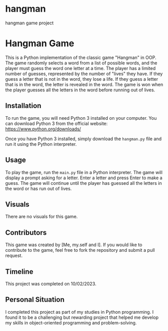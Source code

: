 # hangman
hangman game project
# Hangman Game

This is a Python implementation of the classic game "Hangman" in OOP. The game randomly selects a word from a list of possible words, and the player must guess the word one letter at a time. The player has a limited number of guesses, represented by the number of "lives" they have. If they guess a letter that is not in the word, they lose a life. If they guess a letter that is in the word, the letter is revealed in the word. The game is won when the player guesses all the letters in the word before running out of lives.

## Installation

To run the game, you will need Python 3 installed on your computer. You can download Python 3 from the official website: https://www.python.org/downloads/

Once you have Python 3 installed, simply download the `hangman.py` file and run it using the Python interpreter.

## Usage

To play the game, run the `main.py` file in a Python interpreter. The game will display a prompt asking for a letter. Enter a letter and press Enter to make a guess. The game will continue until the player has guessed all the letters in the word or has run out of lives.

## Visuals

There are no visuals for this game.

## Contributors

This game was created by [Me, my.self and I]. If you would like to contribute to the game, feel free to fork the repository and submit a pull request.

## Timeline

This project was completed on 10/02/2023.

## Personal Situation

I completed this project as part of my studies in Python programming. I found it to be a challenging but rewarding project that helped me develop my skills in object-oriented programming and problem-solving.